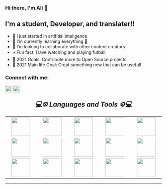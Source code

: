 ### Hi there, I'm Ali  👋 


## I'm a student, Developer, and translater!!

- 🔭 I just started in artifitial inteligence
- 🌱 I’m currently learning everything 🤣
- 👯 I’m looking to collaborate with other content creators
- ⚡ Fun fact: I lave watching and playing futball
- 🥅 2021 Goals: Contribute more to Open Source projects
- 🥅 2021 Main life Goal: Creat something new that can be usefull


### Connect with me:

[<img align="left" alt="ali-hamza-9915865b | LinkedIn" width="22px" src="https://cdn.jsdelivr.net/npm/simple-icons@v3/icons/linkedin.svg" />][linkedin]
[<img align="left" alt="ali_hk96 | Instagram" width="22px" src="https://cdn.jsdelivr.net/npm/simple-icons@v3/icons/instagram.svg" />][instagram]

<br />


<h2 align='center'><i>💻⚙ Languages and Tools ⚙💻</i></h2>
<table width="100">
<tr>
    <td align='center' width="190">
        <img src="https://upload.wikimedia.org/wikipedia/commons/c/c3/Python-logo-notext.svg" width="60">
    </td>
<td align='center' width="190">
        <img src="https://upload.wikimedia.org/wikipedia/commons/2/2d/Tensorflow_logo.svg" width="60">
    </td>
<td align='center' width="190">
        <img src="https://d3mds3ychln71.cloudfront.net/img/flutter-logo@3x.png" width="60">
    </td>
<td align='center' width="190">
        <img src="https://cdn.freebiesupply.com/logos/large/2x/flask-logo-png-transparent.png" width="60">
    </td>
<td align='center' width="190">
        <img src="https://static.djangoproject.com/img/logos/django-logo-negative.svg" width="60">
    </td>
    
</tr>
<tr>
    <td align='center' width="190">
        <img src="https://upload.wikimedia.org/wikipedia/commons/1/16/Ubuntu_and_Ubuntu_Server_Icon.png" width="60">
    </td>
<td align='center' width="190">
        <img src="https://upload.wikimedia.org/wikipedia/commons/3/3f/Git_icon.svg" width="60">
    </td>
<td align='center' width="190">
        <img src="https://www.vectorlogo.zone/logos/java/java-icon.svg" width="60">
    </td>
<td align='center' width="190">
        <img src="https://upload.wikimedia.org/wikipedia/commons/8/82/Devicon-html5-plain.svg" width="60">
    </td>
<td align='center' width="190">
        <img src="https://upload.wikimedia.org/wikipedia/commons/1/18/ISO_C%2B%2B_Logo.svg" width="60">
    </td>
    
</tr>
<tr>
    <td align='center' width="190">
        <img src="https://www.freepnglogos.com/uploads/javascript/javascript-online-logo-for-website-0.png" width="60">
    </td>
<td align='center' width="190">
        <img src="https://www.php.net/images/logos/new-php-logo.svg" width="60">
    </td>
<td align='center' width="190">
        <img src="https://www.mysql.com/common/logos/logo-mysql-170x115.png" width="60">
    </td>
<td align='center' width="190">
        <img src="https://cdn.freelogovectors.net/wp-content/uploads/2017/04/power-bi-logo.png" width="60">
    </td>
<td align='center' width="190">
        <img src="https://getbootstrap.com/docs/5.0/assets/brand/bootstrap-logo.svg" width="60">
    </td>
    
</tr>
</table>

---



[instagram]: https://www.instagram.com/ali_hk96/
[linkedin]: https://www.linkedin.com/in/ali-hamza-9915865b/
